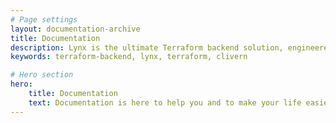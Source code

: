 ```yaml
---
# Page settings
layout: documentation-archive
title: Documentation
description: Lynx is the ultimate Terraform backend solution, engineered to streamline your infrastructure management process. It's built with the Phoenix framework.
keywords: terraform-backend, lynx, terraform, clivern

# Hero section
hero:
    title: Documentation
    text: Documentation is here to help you and to make your life easier. We recommend you to take a deep look at every section available, it might save you a lot of time in the future.
---
```

